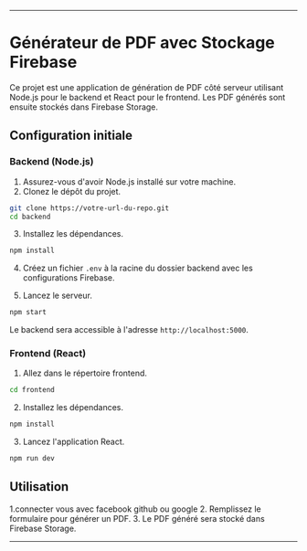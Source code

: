

---

# Générateur de PDF avec Stockage Firebase

Ce projet est une application de génération de PDF côté serveur utilisant Node.js pour le backend et React pour le frontend. Les PDF générés sont ensuite stockés dans Firebase Storage. 

## Configuration initiale

### Backend (Node.js)

1. Assurez-vous d'avoir Node.js installé sur votre machine.
2. Clonez le dépôt du projet.

```bash
git clone https://votre-url-du-repo.git
cd backend
```

3. Installez les dépendances.

```bash
npm install
```

4. Créez un fichier `.env` à la racine du dossier backend avec les configurations Firebase.


5. Lancez le serveur.

```bash
npm start
```

Le backend sera accessible à l'adresse `http://localhost:5000`.

### Frontend (React)

1. Allez dans le répertoire frontend.

```bash
cd frontend
```

2. Installez les dépendances.

```bash
npm install
```

3. Lancez l'application React.

```bash
npm run dev
```



## Utilisation

1.connecter vous avec facebook github ou google
2. Remplissez le formulaire pour générer un PDF.
3. Le PDF généré sera stocké dans Firebase Storage.

---
